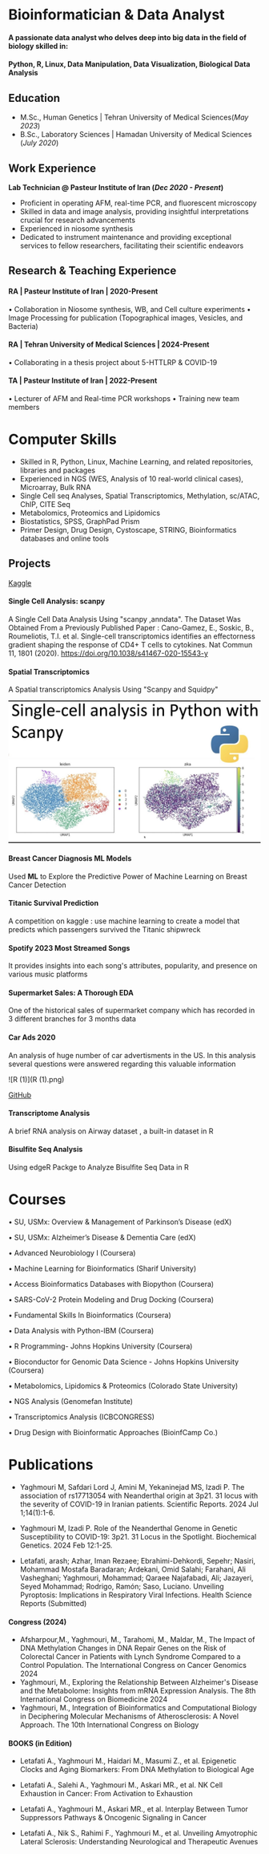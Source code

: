 # Bioinformatician & Data Analyst

#### A passionate data analyst who delves deep into big data in the field of biology  skilled in: 
#### Python, R, Linux,  Data Manipulation, Data Visualization, Biological Data Analysis

## Education
- M.Sc., Human Genetics	| Tehran University of Medical Sciences(_May 2023_)	 			        		
- B.Sc., Laboratory Sciences | Hamadan University of Medical Sciences (_July 2020_)

## Work Experience
**Lab Technician @ Pasteur Institute of Iran (_Dec 2020 - Present_)** 
- Proficient in operating AFM, real-time PCR, and fluorescent microscopy
- Skilled in data and image analysis, providing insightful interpretations crucial for research advancements
- Experienced in niosome synthesis
- Dedicated to instrument maintenance and providing exceptional services to fellow researchers, facilitating their scientific endeavors

## Research & Teaching Experience
#### RA | Pasteur Institute of Iran | 2020-Present
•	Collaboration in Niosome synthesis, WB, and Cell culture experiments
•	Image Processing for publication (Topographical images, Vesicles, and Bacteria)
#### RA | Tehran University of Medical Sciences | 2024-Present
•	Collaborating in a thesis project about 5-HTTLRP & COVID-19
#### TA | Pasteur Institute of Iran | 2022-Present
•	Lecturer of AFM and Real-time PCR workshops
•	Training new team members

  
#  Computer Skills

- Skilled in R, Python, Linux, Machine Learning, and related repositories, libraries and packages
- Experienced in NGS (WES, Analysis of 10 real-world clinical cases), Microarray, Bulk RNA
- Single Cell seq Analyses, Spatial Transcriptomics, Methylation, sc/ATAC, ChIP, CITE Seq
- Metabolomics, Proteomics and Lipidomics
- Biostatistics, SPSS, GraphPad Prism
- Primer Design, Drug Design, Cystoscape, STRING, Bioinformatics databases and online tools 

## Projects
[Kaggle](https://www.kaggle.com/mohammadyaghmouri)




#### Single Cell Analysis: scanpy

A Single Cell Data Analysis Using "scanpy ,anndata". The Dataset Was Obtained From a Previously Published Paper : Cano-Gamez, E., Soskic, B., Roumeliotis, T.I. et al. Single-cell transcriptomics identifies an effectorness gradient shaping the response of CD4+ T cells to cytokines. Nat Commun 11, 1801 (2020). https://doi.org/10.1038/s41467-020-15543-y

#### Spatial Transcriptomics 
A Spatial transcriptomics Analysis Using "Scanpy and Squidpy"




![R](R.jpeg)

#### Breast Cancer Diagnosis ML Models

Used **ML** to Explore the Predictive Power of Machine Learning on Breast Cancer Detection



#### Titanic Survival Prediction
A competition on kaggle : use machine learning to create a model that predicts which passengers survived the Titanic shipwreck

#### Spotify 2023 Most Streamed Songs
It provides insights into each song's attributes, popularity, and presence on various music platforms

#### Supermarket Sales: A Thorough EDA
One of the historical sales of supermarket company which has recorded in 3 different branches for 3 months data
#### Car Ads 2020
An analysis of huge number of car advertisments in the US. In this analysis several questions were answered regarding this valuable information

![R (1)](R (1).png)

[GitHub](https://www.github.com/BioGenGeek)

#### Transcriptome Analysis
A brief RNA analysis on Airway dataset , a built-in dataset in R

#### Bisulfite Seq Analysis
Using edgeR Packge to Analyze Bisulfite Seq Data in R




# Courses

• SU, USMx: Overview & Management of Parkinson’s Disease (edX)

• SU, USMx: Alzheimer’s Disease & Dementia Care (edX)

• Advanced Neurobiology I (Coursera)

•	Machine Learning for Bioinformatics (Sharif University) 

•	Access Bioinformatics Databases with Biopython (Coursera)

•	SARS-CoV-2 Protein Modeling and Drug Docking (Coursera)

•	Fundamental Skills In Bioinformatics (Coursera)

•	Data Analysis with Python-IBM (Coursera)

•	R Programming- Johns Hopkins University (Coursera)

•	Bioconductor for Genomic Data Science - Johns Hopkins University (Coursera) 

•	Metabolomics, Lipidomics & Proteomics (Colorado State University) 

•	NGS Analysis (Genomefan Institute) 

•	Transcriptomics Analysis (ICBCONGRESS) 

•	Drug Design with Bioinformatic Approaches (BioinfCamp Co.)


# Publications

- Yaghmouri M, Safdari Lord J, Amini M, Yekaninejad MS, Izadi P. The association of rs17713054 with Neanderthal origin at 3p21. 31 locus with the severity of COVID-19 in Iranian patients. Scientific Reports. 2024 
  Jul 1;14(1):1-6.
  
- Yaghmouri M, Izadi P. Role of the Neanderthal Genome in Genetic Susceptibility to COVID-19: 3p21. 31 Locus in the Spotlight. Biochemical Genetics. 2024 Feb 12:1-25. 
  
- Letafati, arash; Azhar, Iman Rezaee; Ebrahimi-Dehkordi, Sepehr; Nasiri, Mohammad Mostafa Baradaran; Ardekani, Omid Salahi; Farahani, Ali Vasheghani; Yaghmouri, Mohammad; Qaraee Najafabadi, Ali; Jazayeri, Seyed Mohammad; Rodrigo, Ramón; Saso, Luciano. Unveiling Pyroptosis: Implications in Respiratory Viral Infections. Health Science Reports (Submitted) 


#### Congress (2024)

- Afsharpour,M., Yaghmouri, M., Tarahomi, M.,  Maldar, M., The Impact of DNA Methylation Changes in DNA Repair Genes on the Risk of Colorectal Cancer in Patients with Lynch Syndrome Compared to a Control 
  Population. The International Congress on Cancer Genomics 2024 
- Yaghmouri, M., Exploring the Relationship Between Alzheimer's Disease and the Metabolome: Insights from mRNA Expression Analysis. The 8th International Congress on ‌Biomedicine 2024 
- Yaghmouri, M., Integration of Bioinformatics and Computational Biology in Deciphering Molecular Mechanisms of Atherosclerosis: A Novel Approach. The 10th International Congress on Biology 


#### BOOKS (in Edition)  

- Letafati A., Yaghmouri M., Haidari M., Masumi Z., et al. Epigenetic Clocks and Aging Biomarkers: From DNA Methylation to Biological Age
  
- Letafati A., Salehi A., Yaghmouri M., Askari MR., et al. NK Cell Exhaustion in Cancer: From Activation to Exhaustion
  
-	Letafati A., Yaghmouri M., Askari MR., et al. Interplay Between Tumor Suppressors Pathways & Oncogenic Signaling in Cancer
  
-	Letafati A., Nik S., Rahimi F., Yaghmouri M., et al.  Unveiling Amyotrophic Lateral Sclerosis: Understanding Neurological and Therapeutic Avenues                


